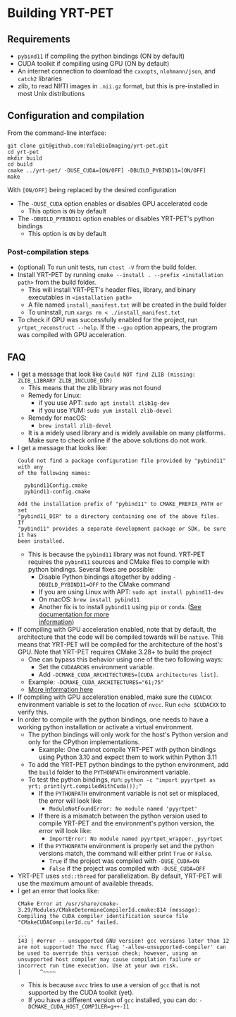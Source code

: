 # Building YRT-PET

## Requirements

- `pybind11` if compiling the python bindings (ON by default)
- CUDA toolkit if compiling using GPU (ON by default)
- An internet connection to download the `cxxopts`, `nlohmann/json`,
  and `catch2` libraries
- zlib, to read NIfTI images in `.nii.gz` format, but this is pre-installed
  in most Unix distributions

## Configuration and compilation

From the command-line interface:

`git clone git@github.com:YaleBioImaging/yrt-pet.git`\
`cd yrt-pet`\
`mkdir build`\
`cd build`\
`cmake ../yrt-pet/ -DUSE_CUDA=[ON/OFF] -DBUILD_PYBIND11=[ON/OFF]`\
`make`

With `[ON/OFF]` being replaced by the desired configuration

- The `-DUSE_CUDA` option enables or disables GPU accelerated code
    - This option is `ON` by default
- The `-DBUILD_PYBIND11` option enables or disables YRT-PET's python bindings
    - This option is `ON` by default

### Post-compilation steps

- (optional) To run unit tests, run `ctest -V` from the build folder.
- Install YRT-PET by running `cmake --install . --prefix <installation path>`
  from the build folder.
    - This will install YRT-PET's header files, library, and binary executables
    in `<installation path>`
    - A file named `install_manifest.txt` will be created in the build folder
    - To uninstall, run `xargs rm < ./install_manifest.txt`
- To check if GPU was successfully enabled for the project, run
  `yrtpet_reconstruct --help`. If the `--gpu` option appears, the program was
  compiled with GPU acceleration.

## FAQ

- I get a message that look like
  ``Could NOT find ZLIB (missing: ZLIB_LIBRARY ZLIB_INCLUDE_DIR)``
    - This means that the zlib library was not found
    - Remedy for Linux:
        - if you use APT: `sudo apt install zlib1g-dev`
        - if you use YUM: `sudo yum install zlib-devel`
    - Remedy for macOS:
        - `brew install zlib-devel`
    - It is a widely used library and is widely available on many platforms.
      Make sure to check online if the above solutions do not work.
- I get a message that looks like:
  ```
  Could not find a package configuration file provided by "pybind11" with any
  of the following names:

    pybind11Config.cmake
    pybind11-config.cmake

  Add the installation prefix of "pybind11" to CMAKE_PREFIX_PATH or set
  "pybind11_DIR" to a directory containing one of the above files.  If
  "pybind11" provides a separate development package or SDK, be sure it has
  been installed.
  ```
    - This is because the `pybind11` library was not found. YRT-PET requires the
      `pybind11` sources and CMake files to compile with python bindings.
      Several fixes are possible:
        - Disable Python bindings altogether by adding `-DBUILD_PYBIND11=OFF` to
          the CMake command
        - If you are using Linux with APT: ``sudo apt install pybind11-dev``
        - On macOS: `brew install pybind11`
        - Another fix is to install `pybind11` using `pip` or `conda`.
          ([See documentation for more\
          information](https://pybind11.readthedocs.io/en/stable/installing.html))
- If compiling with GPU acceleration enabled, note that by default, the
  architecture
  that the code will be compiled towards will be `native`. This means that
  YRT-PET will be compiled for the architecture of the host's GPU. Note that
  YRT-PET requires CMake 3.28+ to build the project
    - One can bypass this behavior using one of the two following ways:
        - Set the `CUDAARCHS` environment variable.
        - Add `-DCMAKE_CUDA_ARCHITECTURES=[CUDA architectures list]`.
    - Example: `-DCMAKE_CUDA_ARCHITECTURES="61;75"`
    - [More information here](https://cmake.org/cmake/help/latest/prop_tgt/CUDA_ARCHITECTURES.html)
- If compiling with GPU acceleration enabled, make sure the `CUDACXX`
  environment variable
  is set to the location of `nvcc`. Run `echo $CUDACXX` to verify this.
- In order to compile with the python bindings, one needs to have a working
  python installation or activate a virtual environment.
    - The python bindings will only work for the host's Python version and only
      for the CPython implementations.
        - Example: One cannot compile YRT-PET with python bindings using Python
          3.10 and expect them to work within Python 3.11
    - To add the YRT-PET python bindings to the python environment, add
      the `build` folder to the `PYTHONPATH` environment variable.
    - To test the python bindings,
      run: `python -c "import pyyrtpet as yrt; print(yrt.compiledWithCuda());"`
        - If the `PYTHONPATH` environment variable is not set or misplaced,
          the error will look like:
            - `ModuleNotFoundError: No module named 'pyyrtpet'`
        - If there is a mismatch between the python version used to compile
          YRT-PET and the environment's python version, the error will look
          like:
            - `ImportError: No module named pyyrtpet_wrapper._pyyrtpet`
        - If the `PYTHONPATH` environment is properly set and the python
          versions match, the command will either print `True` or `False`.
            - `True` if the project was compiled with `-DUSE_CUDA=ON`
            - `False` if the project was compiled with `-DUSE_CUDA=OFF`
- YRT-PET uses `std::thread` for parallelization. By default, YRT-PET will use
  the maximum amount of available threads.
- I get an error that looks like:
    ```
    CMake Error at /usr/share/cmake-3.29/Modules/CMakeDetermineCompilerId.cmake:814 (message):
    Compiling the CUDA compiler identification source file
    "CMakeCUDACompilerId.cu" failed.

    ...
    143 | #error -- unsupported GNU version! gcc versions later than 12 are not supported! The nvcc flag '-allow-unsupported-compiler' can be used to override this version check; however, using an unsupported host compiler may cause compilation failure or incorrect run time execution. Use at your own risk.
    |      ^~~~~
    ```
    - This is because `nvcc` tries to use a version of `gcc` that is
    not supported by the CUDA toolkit (yet).
    - If you have a different version of `gcc` installed, you can do:
    ``-DCMAKE_CUDA_HOST_COMPILER=g++-11``
